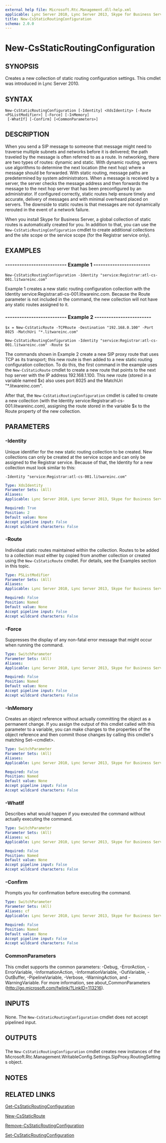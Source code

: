 ```yaml
---
external help file: Microsoft.Rtc.Management.dll-help.xml
applicable: Lync Server 2010, Lync Server 2013, Skype for Business Server 2015, Skype for Business Server 2019
title: New-CsStaticRoutingConfiguration
schema: 2.0.0
---
```


# New-CsStaticRoutingConfiguration

## SYNOPSIS
Creates a new collection of static routing configuration settings.
This cmdlet was introduced in Lync Server 2010.


## SYNTAX

```
New-CsStaticRoutingConfiguration [-Identity] <XdsIdentity> [-Route <PSListModifier>] [-Force] [-InMemory]
 [-WhatIf] [-Confirm] [<CommonParameters>]
```

## DESCRIPTION
When you send a SIP message to someone that message might need to traverse multiple subnets and networks before it is delivered; the path traveled by the message is often referred to as a route.
In networking, there are two types of routes: dynamic and static.
With dynamic routing, servers use algorithms to determine the next location (the next hop) where a message should be forwarded.
With static routing, message paths are predetermined by system administrators.
When a message is received by a server, the server checks the message address and then forwards the message to the next hop server that has been preconfigured by an administrator.
If configured correctly, static routes help ensure timely and accurate, delivery of messages and with minimal overheard placed on servers.
The downside to static routes is that messages are not dynamically rerouted in the event of a network failure.

When you install Skype for Business Server, a global collection of static routes is automatically created for you.
In addition to that, you can use the `New-CsStaticRoutingConfiguration` cmdlet to create additional collections and the site scope or the service scope (for the Registrar service only).


## EXAMPLES

### -------------------------- Example 1 ------------------------
```
New-CsStaticRoutingConfiguration -Identity "service:Registrar:atl-cs-001.litwareinc.com"
```

Example 1 creates a new static routing configuration collection with the Identity service:Registrar:atl-cs-001.litwareinc.com.
Because the Route parameter is not included in the command, the new collection will not have any static routes assigned to it.


### -------------------------- Example 2 ------------------------
```
$x = New-CsStaticRoute -TCPRoute -Destination "192.168.0.100" -Port 8025 -MatchUri "*.litwareinc.com"

New-CsStaticRoutingConfiguration -Identity "service:Registrar:atl-cs-001.litwareinc.com" -Route $x
```

The commands shown in Example 2 create a new SIP proxy route that uses TCP as its transport; this new route is then added to a new static routing configuration collection.
To do this, the first command in the example uses the `New-CsStaticRoute` cmdlet to create a new route that points to the next hop server with the IP address 192.168.1.100.
This new route (stored in a variable named $x) also uses port 8025 and the MatchUri "*.litwareinc.com".

After that, the `New-CsStaticRoutingConfiguration` cmdlet is called to create a new collection (with the Identity service:Registrar:atl-cs-001.litwareinc.com), assigning the route stored in the variable $x to the Route property of the new collection.


## PARAMETERS

### -Identity
Unique identifier for the new static routing collection to be created.
New collections can only be created at the service scope and can only be assigned to the Registrar service.
Because of that, the Identity for a new collection must look similar to this:

`-Identity "service:Registrar:atl-cs-001.litwareinc.com"`


```yaml
Type: XdsIdentity
Parameter Sets: (All)
Aliases: 
Applicable: Lync Server 2010, Lync Server 2013, Skype for Business Server 2015, Skype for Business Server 2019

Required: True
Position: 2
Default value: None
Accept pipeline input: False
Accept wildcard characters: False
```

### -Route
Individual static routes maintained within the collection.
Routes to be added to a collection must either by copied from another collection or created using the `New-CsStaticRoute` cmdlet.
For details, see the Examples section in this topic.

```yaml
Type: PSListModifier
Parameter Sets: (All)
Aliases: 
Applicable: Lync Server 2010, Lync Server 2013, Skype for Business Server 2015, Skype for Business Server 2019

Required: False
Position: Named
Default value: None
Accept pipeline input: False
Accept wildcard characters: False
```

### -Force
Suppresses the display of any non-fatal error message that might occur when running the command.

```yaml
Type: SwitchParameter
Parameter Sets: (All)
Aliases: 
Applicable: Lync Server 2010, Lync Server 2013, Skype for Business Server 2015, Skype for Business Server 2019

Required: False
Position: Named
Default value: None
Accept pipeline input: False
Accept wildcard characters: False
```

### -InMemory
Creates an object reference without actually committing the object as a permanent change.
If you assign the output of this cmdlet called with this parameter to a variable, you can make changes to the properties of the object reference and then commit those changes by calling this cmdlet's matching Set-\<cmdlet\>.


```yaml
Type: SwitchParameter
Parameter Sets: (All)
Aliases: 
Applicable: Lync Server 2010, Lync Server 2013, Skype for Business Server 2015, Skype for Business Server 2019

Required: False
Position: Named
Default value: None
Accept pipeline input: False
Accept wildcard characters: False
```

### -WhatIf
Describes what would happen if you executed the command without actually executing the command.

```yaml
Type: SwitchParameter
Parameter Sets: (All)
Aliases: wi
Applicable: Lync Server 2010, Lync Server 2013, Skype for Business Server 2015, Skype for Business Server 2019

Required: False
Position: Named
Default value: None
Accept pipeline input: False
Accept wildcard characters: False
```

### -Confirm
Prompts you for confirmation before executing the command.

```yaml
Type: SwitchParameter
Parameter Sets: (All)
Aliases: cf
Applicable: Lync Server 2010, Lync Server 2013, Skype for Business Server 2015, Skype for Business Server 2019

Required: False
Position: Named
Default value: None
Accept pipeline input: False
Accept wildcard characters: False
```

### CommonParameters
This cmdlet supports the common parameters: -Debug, -ErrorAction, -ErrorVariable, -InformationAction, -InformationVariable, -OutVariable, -OutBuffer, -PipelineVariable, -Verbose, -WarningAction, and -WarningVariable. For more information, see about_CommonParameters (http://go.microsoft.com/fwlink/?LinkID=113216).

## INPUTS

###  
None.
The `New-CsStaticRoutingConfiguration` cmdlet does not accept pipelined input.

## OUTPUTS

###  
The `New-CsStaticRoutingConfiguration` cmdlet creates new instances of the Microsoft.Rtc.Management.WritableConfig.Settings.SipProxy.RoutingSettings object.

## NOTES

## RELATED LINKS

[Get-CsStaticRoutingConfiguration](Get-CsStaticRoutingConfiguration.md)

[New-CsStaticRoute](New-CsStaticRoute.md)

[Remove-CsStaticRoutingConfiguration](Remove-CsStaticRoutingConfiguration.md)

[Set-CsStaticRoutingConfiguration](Set-CsStaticRoutingConfiguration.md)

